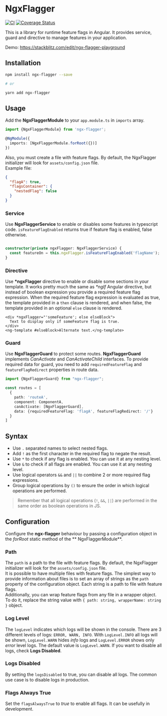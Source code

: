 # NgxFlagger

[![CI](https://github.com/fakeJan499/ngx-flagger/actions/workflows/main.yml/badge.svg)](https://github.com/fakeJan499/ngx-flagger/actions/workflows/main.yml)
[![Coverage Status](https://coveralls.io/repos/github/fakeJan499/ngx-flagger/badge.svg?branch=master)](https://coveralls.io/github/fakeJan499/ngx-flagger?branch=master)

This is a library for runtime feature flags in Angular. It provides service, guard and directive to manage features in
your application.

Demo: https://stackblitz.com/edit/ngx-flagger-playground

## Installation

```bash
npm install ngx-flagger --save

# or

yarn add ngx-flagger
```

## Usage

Add the **NgxFlaggerModule** to your ``app.module.ts`` in ``imports`` array.

```typescript
import {NgxFlaggerModule} from 'ngx-flagger';

@NgModule({
  imports: [NgxFlaggerModule.forRoot({})]
})
```

Also, you must create a file with feature flags.
By default, the NgxFlagger initializer will look for ``assets/config.json`` file.  
Example file:

```json
{
  "flagA": true,
  "flagsContainer": {
    "nestedFlag": false
  }
}
```

### Service

Use **NgxFlaggerService** to enable or disables some features in typescript code.
``isFeatureFlagEnabled`` returns true if feature flag is enabled, false otherwise.

```typescript

constructor(private ngxFlagger: NgxFlaggerService) {
  const featureOn = this.ngxFlagger.isFeatureFlagEnabled('flagName');
}
```

### Directive

Use **\*ngxFlagger** directive to enable or disable some sections in your template. It works pretty much the same as
*\*ngIf* Angular directive, but instead of boolean expression you provide a required feature flag expression. When the
required feature flag expression is evaluated as true, the template provided in a ``then`` clause is rendered, and when
false, the template provided in an optional ``else`` clause is rendered.

```angular2html
<div *ngxFlagger="'someFeature'; else elseBlock">
  Text to display only if someFeature flag is true.
</div>
<ng-template #elseBlock>Alternate text.</ng-template>
```

### Guard

Use **NgxFlaggerGuard** to protect some routes. 
**NgxFlaggerGuard** implements *CanActivate* and *CanActivateChild* interfaces.
To provide required data for guard, you need to add ``requiredFeatureFlag`` and ``featureFlagRedirect``
properties in route data.

```typescript
import {NgxFlaggerGuard} from "ngx-flagger";

const routes = [
  {
    path: 'routeA',
    component: ComponentA,
    canActivate: [NgxFlaggerGuard],
    data: {requiredFeatureFlag: 'flagA', featureFlagRedirect: '/'}
  }
]
```

## Syntax

* Use ``.`` separated names to select nested flags.
* Add ``!`` as the first character in the required flag to negate the result.
* Use ``*`` to check if any flag is enabled. You can use it at any nesting level.
* Use ``&`` to check if all flags are enabled. You can use it at any nesting level.
* Use logical operators ``&&`` and ``||`` to combine 2 or more required flag expressions.
* Group logical operations by ``()``  to ensure the order in which logical operations are performed.

> Remember that all logical operations (``!``, ``&&``, ``||``) are performed in the same order as boolean operations in JS.

## Configuration

Configure the **ngx-flagger** behaviour by passing a configuration object in the *forRoot* static method of the **
NgxFlaggerModule**.

### Path

The ``path`` is a path to the file with feature flags. By default, the NgxFlagger initializer will look for
the ``assets/config.json`` file.  
It is possible to have multiple files with feature flags. The simplest way to provide information about files is to set
an array of strings as the ``path`` property of the configuration object. Each string is a path to file with feature
flags.  
Additionally, you can wrap feature flags from any file in a wrapper object. To do it, replace the string value
with ``{ path: string, wrapperName: string }`` object.

### Log Level

The ``logLevel`` indicates which logs will be shown in the console. There are 3 different levels of
logs: ```ERROR, WARN, INFO```. With ``LogLevel.INFO`` all logs will be shown, ``LogLevel.WARN`` hides *info* logs
and ``LogLevel.ERROR`` shows only *error* level logs. The default value is ``LogLevel.WARN``. If you want to disable all
logs, check **Logs Disabled**.

### Logs Disabled

By setting the ``logsDisabled`` to true, you can disable all logs. The common use case is to disable logs in production.

### Flags Always True

Set the ``flagsAlwaysTrue`` to *true* to enable all flags. It can be usefully in development. 


